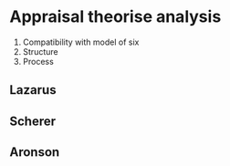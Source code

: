 # Appraisal theorise analysis


1. Compatibility with model of six
2. Structure
3. Process 


## Lazarus

## Scherer

## Aronson
